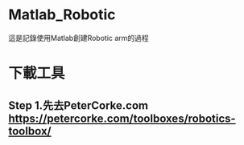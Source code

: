 # Matlab_Robotic
這是記錄使用Matlab創建Robotic arm的過程

# 下載工具 
## Step 1.先去PeterCorke.com https://petercorke.com/toolboxes/robotics-toolbox/
